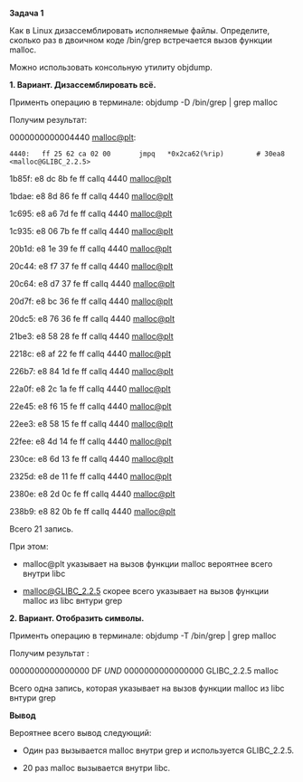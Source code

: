 **Задача 1**

Как в Linux дизассемблировать исполняемые файлы. Определите, сколько раз в двоичном коде /bin/grep встречается вызов функции malloc.


Можно использовать консольную утилиту objdump.

**1. Вариант. Дизассемблировать всё.**

Применть операцию в терминале: objdump -D /bin/grep | grep malloc

Получим результат:

0000000000004440 <malloc@plt>:

    4440:	ff 25 62 ca 02 00    	jmpq   *0x2ca62(%rip)        # 30ea8 <malloc@GLIBC_2.2.5>

   1b85f:	e8 dc 8b fe ff       	callq  4440 <malloc@plt>

   1bdae:	e8 8d 86 fe ff       	callq  4440 <malloc@plt>

   1c695:	e8 a6 7d fe ff       	callq  4440 <malloc@plt>

   1c935:	e8 06 7b fe ff       	callq  4440 <malloc@plt>

   20b1d:	e8 1e 39 fe ff       	callq  4440 <malloc@plt>

   20c44:	e8 f7 37 fe ff       	callq  4440 <malloc@plt>

   20c64:	e8 d7 37 fe ff       	callq  4440 <malloc@plt>

   20d7f:	e8 bc 36 fe ff       	callq  4440 <malloc@plt>

   20dc5:	e8 76 36 fe ff       	callq  4440 <malloc@plt>

   21be3:	e8 58 28 fe ff       	callq  4440 <malloc@plt>

   2218c:	e8 af 22 fe ff       	callq  4440 <malloc@plt>

   226b7:	e8 84 1d fe ff       	callq  4440 <malloc@plt>

   22a0f:	e8 2c 1a fe ff       	callq  4440 <malloc@plt>

   22e45:	e8 f6 15 fe ff       	callq  4440 <malloc@plt>

   22ee3:	e8 58 15 fe ff       	callq  4440 <malloc@plt>

   22fee:	e8 4d 14 fe ff       	callq  4440 <malloc@plt>

   230ce:	e8 6d 13 fe ff       	callq  4440 <malloc@plt>

   2325d:	e8 de 11 fe ff       	callq  4440 <malloc@plt>

   2380e:	e8 2d 0c fe ff       	callq  4440 <malloc@plt>

   238b9:	e8 82 0b fe ff       	callq  4440 <malloc@plt>

Всего 21 запись.

При этом:

- malloc@plt указывает на вызов функции malloc вероятнее всего внутри libc

- malloc@GLIBC_2.2.5 скорее всего указывает на вызов функции malloc из libc внтури grep


**2. Вариант. Отобразить символы.**


Применть операцию в терминале: objdump -T /bin/grep | grep malloc

Получим результат :

0000000000000000      DF *UND*  0000000000000000  GLIBC_2.2.5 malloc

Всего одна запись, которая указывает на вызов функции malloc из libc внтури grep


**Вывод**


Вероятнее всего вывод следующий:

- Один раз вызывается malloc внутри grep и используется GLIBC_2.2.5.

- 20 раз malloc вызывается внутри libc.
